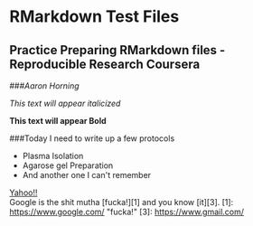 RMarkdown Test Files
===================  

Practice Preparing RMarkdown files - Reproducible Research Coursera
-------------------------------------------------------------------

###*Aaron Horning*

*This text will appear italicized*

**This text will appear Bold**


###Today I need to write up a few protocols
- Plasma Isolation  
- Agarose gel Preparation  
- And another one I can't remember  

[Yahoo!!](https://www.yahoo.com)  
Google is the shit mutha [fucka!][1] and you know [it][3].
[1]: https://www.google.com/ "fucka!"
[3]: https://www.gmail.com/








